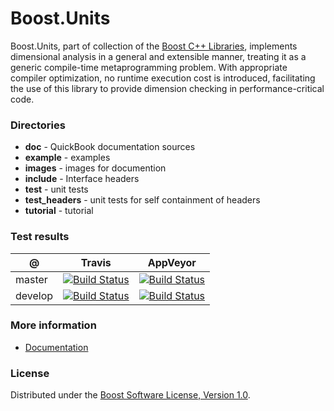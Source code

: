 Boost.Units
===========

Boost.Units, part of collection of the [Boost C++ Libraries](http://github.com/boostorg), 
implements dimensional analysis in a general and extensible manner, 
treating it as a generic compile-time metaprogramming problem. 
With appropriate compiler optimization, no runtime execution cost is introduced, 
facilitating the use of this library to provide dimension checking in performance-critical code.

### Directories

* **doc** - QuickBook documentation sources
* **example** - examples
* **images** - images for documention
* **include** - Interface headers 
* **test** - unit tests
* **test_headers** - unit tests for self containment of headers
* **tutorial** - tutorial

### Test results

@       | Travis      | AppVeyor
--------|-------------|---------
master  | [![Build Status](https://travis-ci.org/boostorg/units.svg?branch=master)](https://travis-ci.org/boostorg/units) | [![Build Status](https://ci.appveyor.com/api/projects/status/github/boostorg/units?branch=master&svg=true)](https://ci.appveyor.com/project/boostorg/units)
develop | [![Build Status](https://travis-ci.org/boostorg/units.svg)](https://travis-ci.org/boostorg/units) | [![Build Status](https://ci.appveyor.com/api/projects/status/github/boostorg/units?svg=true)](https://ci.appveyor.com/project/boostorg/units)


### More information

* [Documentation](http://boost.org/libs/units)

### License

Distributed under the [Boost Software License, Version 1.0](http://www.boost.org/LICENSE_1_0.txt).
